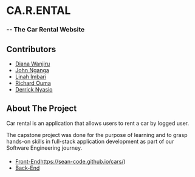 # CA.R.ENTAL 

### -- The Car Rental Website

## Contributors
- [Diana Wanjiru](https://github.com/)
- [John Nganga](https://github.com/sean-code)
- [Linah Imbari](https://github.com/)
- [Richard Ouma](https://github.com/)
- [Derrick Nyasio](https://github.com/)

<!-- ABOUT THE PROJECT -->
## About The Project

Car rental is an application that allows users to rent a car by logged user.

The capstone project was done for the purpose of learning and to grasp hands-on skills in full-stack application development as part of our Software Engineering journey.


####
- [Front-End](https://github.com/)https://sean-code.github.io/cars/)
- [Back-End](https://carstle-production.up.railway.app/cars)
